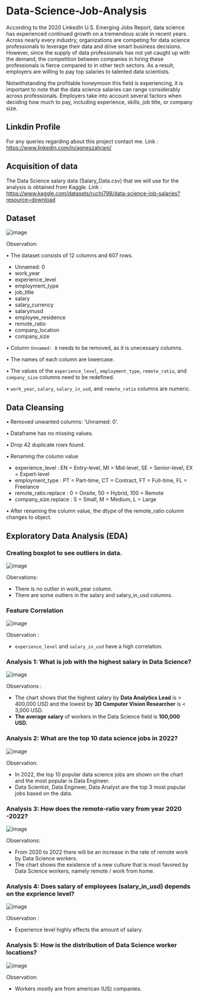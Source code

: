 # Data-Science-Job-Analysis
According to the 2020 LinkedIn U.S. Emerging Jobs Report,  data science has experienced continued growth on a tremendous scale in recent years. Across nearly every industry, organizations are competing for data science professionals to leverage their data and drive smart business decisions. However, since the supply of data professionals has not yet caught up with the demand, the competition between companies in hiring these professionals is fierce compared to in other tech sectors. As a result, employers are willing to pay top salaries to talented data scientists.

Notwithstanding the profitable honeymoon this field is experiencing, it is important to note that the data science salaries can range considerably across professionals. Employers take into account several factors when deciding how much to pay, including experience, skills, job title, or company size. 

## Linkdin Profile
For any queries regarding about this project contact me.
Link : https://www.linkedin.com/in/agneszahrani/

## Acquisition of data
The Data Science salary data (Salary_Data.csv) that we will use for the analysis is obtained from Kaggle.
Link : https://www.kaggle.com/datasets/ruchi798/data-science-job-salaries?resource=download

## Dataset
![image](https://user-images.githubusercontent.com/67780196/179521118-9718c228-960f-45d8-9f26-edf1dd911c84.png)

Observation:

• The dataset consists of 12 columns and 607 rows.
  - Unnamed: 0
  - work_year
  - experience_level
  - employment_type
  - job_title
  - salary
  - salary_currency
  - salaryinusd
  - employee_residence
  - remote_ratio
  - company_location
  - company_size

• Column `Unnamed: 0` needs to be removed, as it is unecessary columns.

• The names of each column are lowercase.

• The values of the `experience_level`, `employment_type`, `remote_ratio`, and `company_size` columns need to be redefined.

• `work_year`, `salary`, `salary_in_usd`, and `remote_ratio` columns are numeric.

## Data Cleansing
• Removed unwanted columns: 'Unnamed: 0'.

• Dataframe has no missing values.

• Drop 42 duplicate rows found.

• Renaming the column value
  - experience_level : EN = Entry-level, MI = Mid-level, SE = Senior-level, EX = Expert-level
  - employment_type : PT = Part-time, CT = Contract, FT = Full-time, FL = Freelance
  - remote_ratio.replace : 0 = Onsite, 50 = Hybrid, 100 = Remote
  - company_size.replace : S = Small, M = Medium, L = Large

• After renaming the column value, the dtype of the remote_ratio column changes to object.

## Exploratory Data Analysis (EDA)
### Creating boxplot to see outliers in data.

![image](https://user-images.githubusercontent.com/67780196/179526960-c8e5132f-cfb6-4d97-9694-914ecba4509b.png)

Obervations:
- There is no outlier in work_year column.
- There are some outliers in the salary and salary_in_usd columns.

### Feature Correlation

![image](https://user-images.githubusercontent.com/67780196/179548325-a18d5bc1-5fda-474a-b95b-426470e9b9ab.png)

Observation :
- `experience_level` and `salary_in_usd` have a high correlation.

### Analysis 1: What is job with the highest salary in Data Science?
![image](https://user-images.githubusercontent.com/67780196/179547399-d475de8a-322e-4a58-bf0c-7930adcc9089.png)

Observations :
- The chart shows that the highest salary by **Data Analytics Lead** is > 400,000 USD and the lowest by **3D Computer Vision Researcher** is < 3,000 USD.
- **The average salary** of workers in the Data Science field is **100,000 USD**.

### Analysis 2: What are the top 10 data science jobs in 2022?
![image](https://user-images.githubusercontent.com/67780196/179528586-4ab569cb-2bba-4e05-a55f-bc4614e89d85.png)

Observation:
- In 2022, the top 10 popular data science jobs are shown on the chart and the most popular is Data Engineer.
- Data Scientist, Data Engineer, Data Analyst are the top 3 most popular jobs based on the data.

### Analysis 3: How does the remote-ratio vary from year 2020 -2022?
![image](https://user-images.githubusercontent.com/67780196/179528792-8b928ab2-279b-41a0-a764-61654bd6fa93.png)

Observations:
- From 2020 to 2022 there will be an increase in the rate of remote work by Data Science workers.
- The chart shows the existence of a new culture that is most favored by Data Science workers, namely remote / work from home.

### Analysis 4: Does salary of employees (salary_in_usd) depends on the exprience level?
![image](https://user-images.githubusercontent.com/67780196/179542584-1085b997-4395-4474-9fb6-9cae1019a45b.png)

Observation :
- Experience level highly effects the amount of salary.

### Analysis 5: How is the distribution of Data Science worker locations?
![image](https://user-images.githubusercontent.com/67780196/179545319-184ecccf-63b9-4650-9633-2fecbe4ae672.png)

Observation:
- Workers mostly are from american (US) companies.
